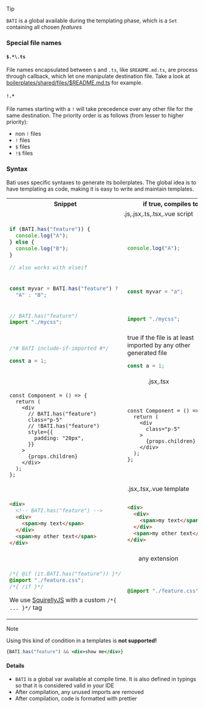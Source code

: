 > [!TIP]
> `BATI` is a global available during the templating phase, which is a `Set` containing all chosen _features_

### Special file names

#### `$.*\.ts`
File names encapsulated between `$` and `.ts`, like `$README.md.ts`, are process through callback, which let one manipulate destination file.
Take a look at [boilerplates/shared/files/$README.md.ts](https://github.com/vikejs/bati/blob/main/boilerplates/shared/files/%24README.md.ts) for example.

#### `!.*`
File names starting with a `!` will take precedence over any other file for the same destination.
The priority order is as follows (from lesser to higher priority):
- non `!` files
- `!` files
- `$` files
- `!$` files

### Syntax

Bati uses specific syntaxes to generate its boilerplates.
The global idea is to have templating as code, making it is easy to write and maintain templates.

<table>
<tr>
<th>Snippet</th>
<th>if true, compiles to</th>
<th>if false, compiles to</th>
</tr>
<tr>
<td colspan="3">
<center>
.js,.jsx,.ts,.tsx,.vue script
</center>
</td>
</tr>
<tr>
<td>

```ts
if (BATI.has("feature")) {
  console.log("A");
} else {
  console.log("B");
}

// also works with elseif
```


</td>
<td>

```ts
console.log("A");
```

</td>
<td>

```ts
console.log("B");
```

</td>
</tr>
<tr></tr>
<tr>
<td>

```ts
const myvar = BATI.has("feature") ?
  "A" : "B";
```

</td>
<td>

```ts
const myvar = "a";
```

</td>
<td>

```ts
const myvar = "B";
```

</td>
</tr>
<tr></tr>
<tr>
<td>

```ts
// BATI.has("feature")
import "./mycss";
```

</td>
<td>

```ts
import "./mycss";
```

</td>
<td>

nothing

</td>
</tr>
<tr>
<tr>
<td>

```ts
/*# BATI include-if-imported #*/

const a = 1;
```

</td>
<td>
true if the file is at least imported by any other generated file

```ts
const a = 1;
```

</td>
<td>

nothing

</td>
</tr>
<tr>
<td colspan="3">
<center>
.jsx,.tsx
</center>
</td>
</tr>
<tr>
<td>

```tsx
const Component = () => {
  return (
    <div
      // BATI.has("feature")
      class="p-5"
      // !BATI.has("feature")
      style={{
        padding: "20px",
      }}
    >
      {props.children}
    </div>
  );
};
```

</td>
<td>

```tsx
const Component = () => {
  return (
    <div
      class="p-5"
    >
      {props.children}
    </div>
  );
};
```

</td>
<td>

```tsx
const Component = () => {
  return (
    <div
      style={{
        padding: "20px",
      }}
    >
      {props.children}
    </div>
  );
};
```

</td>
</tr>
<tr>
<td colspan="3">
<center>
.jsx,.tsx,.vue template
</center>
</td>
</tr>
<tr>
<td>

```html
<div>
  <!-- BATI.has("feature") -->
  <div>
    <span>my text</span>
  </div>
  <span>my other text</span>
</div>
```

</td>
<td>

```html
<div>
  <div>
    <span>my text</span>
  </div>
  <span>my other text</span>
</div>
```

</td>
<td>

```html
<div>
  <span>my other text</span>
</div>
```

</td>
</tr>
<tr>
<td colspan="3">
<center>
any extension
</center>
</td>
</tr>
<tr>
<td>

```css
/*{ @if (it.BATI.has("feature")) }*/
@import "./feature.css";
/*{ /if }*/
```

We use [SquirellyJS](https://squirrelly.js.org/docs/syntax/overview) with a custom `/*{ ... }*/` tag

</td>
<td>

```css
@import "./feature.css";
```

</td>
<td>

nothing

</td>
</tr>
</table>

> [!NOTE]
> Using this kind of condition in a templates is **not supported!**
> ```jsx
> {BATI.has("feature") && <div>show me</div>}
> ```

#### Details

- `BATI` is a global var available at compile time. It is also defined in typings so that it is considered valid in your IDE
- After compilation, any unused imports are removed
- After compilation, code is formatted with prettier

